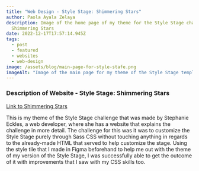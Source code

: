 ```yaml
---
title: "Web Design - Style Stage: Shimmering Stars"
author: Paola Ayala Zelaya
description: Image of the home page of my theme for the Style Stage challenge,
  Shimmering Stars
date: 2022-12-17T17:57:14.945Z
tags:
  - post
  - featured
  - websites
  - web-design
image: /assets/blog/main-page-for-style-stafe.png
imageAlt: "Image of the main page for my theme of the Style Stage template "
---
```

### Description of Website - Style Stage: Shimmering Stars

[Link to Shimmering Stars](https://stylestage.dev/styles/shimmering-stars/)

This is my theme of the Style Stage challenge that was made by Stephanie Eckles, a web developer, where she has a website that explains the challenge in more detail. The challenge for this was it was to customize the Style Stage purely through Sass CSS without touching anything in regards to the already-made HTML that served to help customize the stage. Using the style tile that I made in Figma beforehand to help me out with the theme of my version of the Style Stage, I was successfully able to get the outcome of it with improvements that I saw with my CSS skills too.